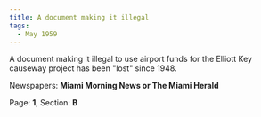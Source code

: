 ```yaml
---  
title: A document making it illegal  
tags:  
  - May 1959  
---  
```

  
A document making it illegal to use airport funds for the Elliott Key causeway project has been "lost" since 1948.  
  
Newspapers: **Miami Morning News or The Miami Herald**  
  
Page: **1**, Section: **B** 
